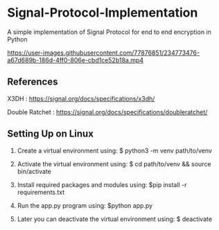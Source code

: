 # Signal-Protocol-Implementation
A simple implementation of Signal Protocol for end to end encryption in Python 




https://user-images.githubusercontent.com/77876851/234773476-a67d689b-186d-4ff0-806e-cbd1ce52b18a.mp4

## References
X3DH : https://signal.org/docs/specifications/x3dh/ 

Double Ratchet : https://signal.org/docs/specifications/doubleratchet/

## Setting Up on Linux

1. Create a virtual environment using: $ python3 -m venv path/to/venv

2. Activate the virtual environment using: $ cd path/to/venv && source bin/activate
                        
3. Install required packages and modules using: $pip install -r requirements.txt

4. Run the app.py program using: $python app.py

5. Later you can deactivate the virtual environment using: $ deactivate

